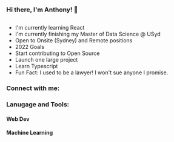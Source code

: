 ### Hi there, I'm Anthony! :wave:

##

- I'm currently learning React
- I'm currently finishing my Master of Data Science @ USyd
- Open to Onsite (Sydney) and Remote positions
- 2022 Goals 
- Start contributing to Open Source
- Launch one large project
- Learn Typescript
- Fun Fact: I used to be a lawyer! I won't sue anyone I promise. 

### Connect with me:

### Lanugage and Tools:
#### Web Dev


#### Machine Learning 
